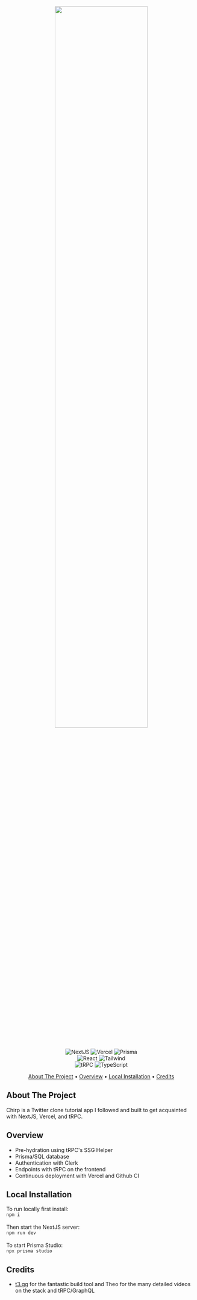 <div align="center">
  <a href="https://chirp-lospoy.vercel.app/">
    <img src="https://u.cubeupload.com/aa9988vvb/c90cover.png" width="70%">
  </a>
</div>
<br>
<p align="center">
  <img alt="NextJS" src="https://img.shields.io/badge/-Nextjs-000000?style=for-the-badge&logo=Next.JS&logoColor=white" />
  <img alt="Vercel" src="https://img.shields.io/badge/-Vercel-000000?style=for-the-badge&logo=vercel&logoColor=white" />
  <img alt="Prisma" src="https://img.shields.io/badge/-Prisma-5a67d8?style=for-the-badge&logo=Prisma&logoColor=white" />
  <br>
  <img alt="React" src="https://img.shields.io/badge/-React-0088CC?style=for-the-badge&logo=react&logoColor=white" />
  <img alt="Tailwind" src="https://img.shields.io/badge/-Tailwind-499fc4?style=for-the-badge&logo=tailwindcss&logoColor=white" />
  <br>
  <img alt="tRPC" src="https://img.shields.io/badge/-tRPC-398ccb?style=for-the-badge&logo=tRPC&logoColor=white" />
  <img alt="TypeScript" src="https://img.shields.io/badge/-TypeScript-2875c3?style=for-the-badge&logo=typescript&logoColor=white" />
</p>

<p align="center">
  <a href="#about-the-project">About The Project</a> •
  <a href="#overview">Overview</a> •
  <a href="#local-installation">Local Installation</a> •
  <a href="#credits">Credits</a>
</p>

## About The Project
Chirp is a Twitter clone tutorial app I followed and built to get acquainted with NextJS, Vercel, and tRPC.

## Overview
- Pre-hydration using tRPC's SSG Helper
- Prisma/SQL database
- Authentication with Clerk
- Endpoints with tRPC on the frontend
- Continuous deployment with Vercel and Github CI

## Local Installation
To run locally first install:
<br>
`` npm i ``
<br><br>
Then start the NextJS server:
<br>
`` npm run dev ``
<br><br>
To start Prisma Studio:
<br>
`` npx prisma studio ``

## Credits
- <a href="https://t3.gg/">t3.gg</a> for the fantastic build tool and Theo for the many detailed videos on the stack and tRPC/GraphQL
